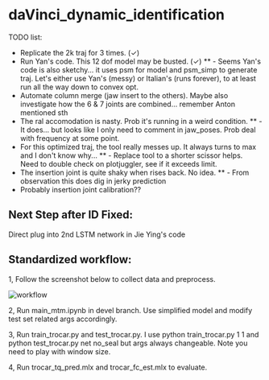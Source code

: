 # daVinci_dynamic_identification

TODO list:

*   Replicate the 2k traj for 3 times. (✓)
*   Run Yan's code. This 12 dof model may be busted.  (✓)
**  - Seems Yan's code is also sketchy... it uses psm for model and psm_simp 
    to generate traj. Let's either use Yan's (messy) or Italian's (runs
    forever), to at least run all the way down to convex opt.
*   Automate column merge (jaw insert to the others). Maybe also investigate 
    how the 6 & 7 joints are combined... remember Anton mentioned sth
*   The ral accomodation is nasty. Prob it's running in a weird condition.
**  - It does... but looks like I only need to comment in jaw_poses. Prob
    deal with frequency at some point.
*   For this optimized traj, the tool really messes up. It always turns to
    max and I don't know why...
**  - Replace tool to a shorter scissor helps. Need to double check on
    plotjuggler, see if it exceeds limit.
*   The insertion joint is quite shaky when rises back. No idea.
**  - From observation this does dig in jerky prediction
*   Probably insertion joint calibration?? 

## Next Step after ID Fixed:

Direct plug into 2nd LSTM network in Jie Ying's code

## Standardized workflow:

1, Follow the screenshot below to collect data and preprocess.

![workflow](https://github.com/JackHaoyingZhou/daVinci_dynamic_identification/assets/33953293/645f6a55-e565-425e-b553-48a459b91f15)

2, Run main_mtm.ipynb in devel branch. Use simplified model and modify test set related args accordingly.

3, Run train_trocar.py and test_trocar.py. I use python train_trocar.py 1 1 and python test_trocar.py net no_seal but args always changeable. Note you need to play with window size.

4, Run trocar_tq_pred.mlx and trocar_fc_est.mlx to evaluate.
